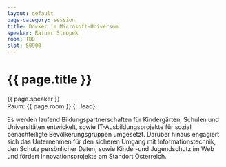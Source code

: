 ```yaml
---
layout: default
page-category: session
title: Docker im Microsoft-Universum
speaker: Rainer Stropek
room: TBD
slot: S0900
---
```


# {{ page.title }}

{{ page.speaker }}<br/>Raum: {{ page.room }}
{: .lead}

Es werden laufend Bildungspartnerschaften für Kindergärten, Schulen und Universitäten entwickelt, sowie IT-Ausbildungsprojekte für sozial benachteiligte Bevölkerungsgruppen umgesetzt. Darüber hinaus engagiert sich das Unternehmen für den sicheren Umgang mit Informationstechnik, den Schutz persönlicher Daten, sowie Kinder-und Jugendschutz im Web und fördert Innovationsprojekte am Standort Österreich.
